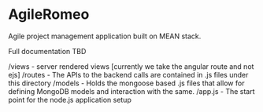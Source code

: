 # AgileRomeo
Agile project management application built on MEAN stack.

Full documentation TBD

/views - server rendered views [currently we take the angular route and not ejs]
/routes - The APIs to the backend calls are contained in .js files under this directory
/models - Holds the mongoose based .js files that allow for defining MongoDB models and interaction with the same.
/app.js - The start point for the node.js application setup
